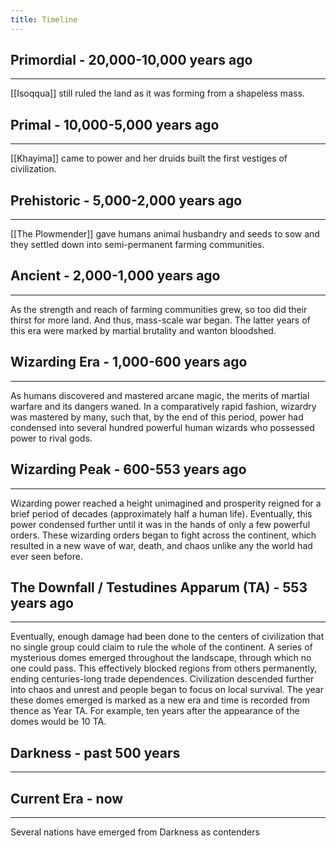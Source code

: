 ```yaml
---
title: Timeline
---
```

## Primordial - 20,000-10,000 years ago
--------
[[Isoqqua]] still ruled the land as it was forming from a shapeless mass.
## Primal - 10,000-5,000 years ago
-----------
[[Khayima]] came to power and her druids built the first vestiges of civilization.
## Prehistoric - 5,000-2,000 years ago
-------
[[The Plowmender]] gave humans animal husbandry and seeds to sow and they settled down into semi-permanent farming communities.
## Ancient - 2,000-1,000 years ago
--------
As the strength and reach of farming communities grew, so too did their thirst for more land. And thus, mass-scale war began. The latter years of this era were marked by martial brutality and wanton bloodshed.
## Wizarding Era - 1,000-600 years ago
----------
As humans discovered and mastered arcane magic, the merits of martial warfare and its dangers waned. In a comparatively rapid fashion, wizardry was mastered by many, such that, by the end of this period, power had condensed into several hundred powerful human wizards who possessed power to rival gods.
## Wizarding Peak - 600-553 years ago
------
Wizarding power reached a height unimagined and prosperity reigned for a brief period of decades (approximately half a human life). Eventually, this power condensed further until it was in the hands of only a few powerful orders. These wizarding orders began to fight across the continent, which resulted in a new wave of war, death, and chaos unlike any the world had ever seen before.
## The Downfall / Testudines Apparum (TA) - 553 years ago
-------
Eventually, enough damage had been done to the centers of civilization that no single group could claim to rule the whole of the continent. A series of mysterious domes emerged throughout the landscape, through which no one could pass. This effectively blocked regions from others permanently, ending centuries-long trade dependences. Civilization descended further into chaos and unrest and people began to focus on local survival.
The year these domes emerged is marked as a new era and time is recorded from thence as Year TA. For example, ten years after the appearance of the domes would be 10 TA.
## Darkness - past 500 years
--------

## Current Era - now
---------
Several nations have emerged from Darkness as contenders